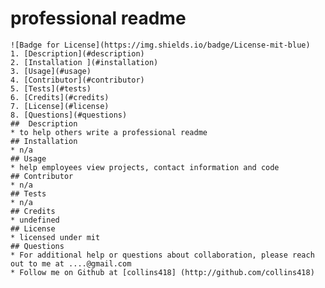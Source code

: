 # professional readme

    ![Badge for License](https://img.shields.io/badge/License-mit-blue)
    1. [Description](#description)
    2. [Installation ](#installation)
    3. [Usage](#usage)
    4. [Contributor](#contributor)
    5. [Tests](#tests)
    6. [Credits](#credits)
    7. [License](#license)
    8. [Questions](#questions)
    ##  Description
    * to help others write a professional readme
    ## Installation
    * n/a
    ## Usage 
    * help employees view projects, contact information and code
    ## Contributor 
    * n/a
    ## Tests
    * n/a
    ## Credits
    * undefined
    ## License
    * licensed under mit
    ## Questions
    * For additional help or questions about collaboration, please reach out to me at ....@gmail.com
    * Follow me on Github at [collins418] (http://github.com/collins418)